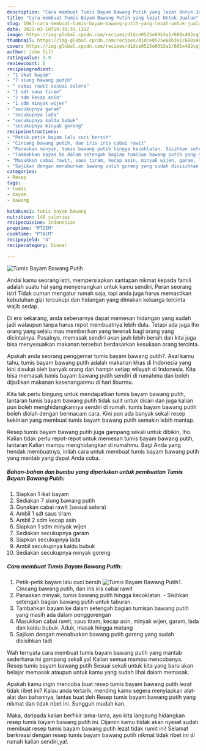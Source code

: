 ```yaml
---
description: "Cara membuat Tumis Bayam Bawang Putih yang lezat Untuk Jualan"
title: "Cara membuat Tumis Bayam Bawang Putih yang lezat Untuk Jualan"
slug: 1067-cara-membuat-tumis-bayam-bawang-putih-yang-lezat-untuk-jualan
date: 2021-03-10T19:36:33.138Z
image: https://img-global.cpcdn.com/recipes/d1dce0525e60b3a1/680x482cq70/tumis-bayam-bawang-putih-foto-resep-utama.jpg
thumbnail: https://img-global.cpcdn.com/recipes/d1dce0525e60b3a1/680x482cq70/tumis-bayam-bawang-putih-foto-resep-utama.jpg
cover: https://img-global.cpcdn.com/recipes/d1dce0525e60b3a1/680x482cq70/tumis-bayam-bawang-putih-foto-resep-utama.jpg
author: John Gill
ratingvalue: 3.9
reviewcount: 6
recipeingredient:
- "1 ikat bayam"
- "7 siung bawang putih"
- " cabai rawit sesuai selera"
- "1 sdt saus tiram"
- "2 sdm kecap asin"
- "1 sdm minyak wijen"
- "secukupnya garam"
- "secukupnya lada"
- "secukupnya kaldu bubuk"
- "secukupnya minyak goreng"
recipeinstructions:
- "Petik-petik bayam lalu cuci bersih"
- "Cincang bawang putih, dan iris iris cabai rawit"
- "Panaskan minyak, tumis bawang putih hingga kecoklatan. Sisihkan setengah bagian bawang putih untuk taburan."
- "Tambahkan bayam ke dalam setengah bagian tumisan bawang putih yang masih ada dalam penggorengan"
- "Masukkan cabai rawit, saus tiram, kecap asin, minyak wijen, garam, lada dan kaldu bubuk. Aduk, masak hingga matang"
- "Sajikan dengan menaburkan bawang putih goreng yang sudah disisihkan tadi"
categories:
- Resep
tags:
- tumis
- bayam
- bawang

katakunci: tumis bayam bawang 
nutrition: 146 calories
recipecuisine: Indonesian
preptime: "PT25M"
cooktime: "PT41M"
recipeyield: "4"
recipecategory: Dinner

---
```



![Tumis Bayam Bawang Putih](https://img-global.cpcdn.com/recipes/d1dce0525e60b3a1/680x482cq70/tumis-bayam-bawang-putih-foto-resep-utama.jpg)

Andai kamu seorang istri, mempersiapkan santapan nikmat kepada famili adalah suatu hal yang menyenangkan untuk kamu sendiri. Peran seorang istri Tidak cuman mengatur rumah saja, tapi anda juga harus memastikan kebutuhan gizi tercukupi dan hidangan yang dimakan keluarga tercinta wajib sedap.

Di era  sekarang, anda sebenarnya dapat memesan hidangan yang sudah jadi walaupun tanpa harus repot membuatnya lebih dulu. Tetapi ada juga lho orang yang selalu mau memberikan yang terenak bagi orang yang dicintainya. Pasalnya, memasak sendiri akan jauh lebih bersih dan kita juga bisa menyesuaikan makanan tersebut berdasarkan kesukaan orang tercinta. 



Apakah anda seorang penggemar tumis bayam bawang putih?. Asal kamu tahu, tumis bayam bawang putih adalah makanan khas di Indonesia yang kini disukai oleh banyak orang dari hampir setiap wilayah di Indonesia. Kita bisa memasak tumis bayam bawang putih sendiri di rumahmu dan boleh dijadikan makanan kesenanganmu di hari liburmu.

Kita tak perlu bingung untuk mendapatkan tumis bayam bawang putih, lantaran tumis bayam bawang putih tidak sulit untuk dicari dan juga kalian pun boleh menghidangkannya sendiri di rumah. tumis bayam bawang putih boleh diolah dengan bermacam cara. Kini pun ada banyak sekali resep kekinian yang membuat tumis bayam bawang putih semakin lebih mantap.

Resep tumis bayam bawang putih juga gampang sekali untuk dibikin, lho. Kalian tidak perlu repot-repot untuk memesan tumis bayam bawang putih, lantaran Kalian mampu menghidangkan di rumahmu. Bagi Anda yang hendak membuatnya, inilah cara untuk membuat tumis bayam bawang putih yang mantab yang dapat Anda coba.

<!--inarticleads1-->

##### Bahan-bahan dan bumbu yang diperlukan untuk pembuatan Tumis Bayam Bawang Putih:

1. Siapkan 1 ikat bayam
1. Sediakan 7 siung bawang putih
1. Gunakan  cabai rawit (sesuai selera)
1. Ambil 1 sdt saus tiram
1. Ambil 2 sdm kecap asin
1. Siapkan 1 sdm minyak wijen
1. Sediakan secukupnya garam
1. Siapkan secukupnya lada
1. Ambil secukupnya kaldu bubuk
1. Sediakan secukupnya minyak goreng




<!--inarticleads2-->

##### Cara membuat Tumis Bayam Bawang Putih:

1. Petik-petik bayam lalu cuci bersih
<img src="https://img-global.cpcdn.com/steps/c157478c39230571/160x128cq70/tumis-bayam-bawang-putih-langkah-memasak-1-foto.jpg" alt="Tumis Bayam Bawang Putih">1. Cincang bawang putih, dan iris iris cabai rawit
1. Panaskan minyak, tumis bawang putih hingga kecoklatan. - Sisihkan setengah bagian bawang putih untuk taburan.
1. Tambahkan bayam ke dalam setengah bagian tumisan bawang putih yang masih ada dalam penggorengan
1. Masukkan cabai rawit, saus tiram, kecap asin, minyak wijen, garam, lada dan kaldu bubuk. Aduk, masak hingga matang
1. Sajikan dengan menaburkan bawang putih goreng yang sudah disisihkan tadi




Wah ternyata cara membuat tumis bayam bawang putih yang mantab sederhana ini gampang sekali ya! Kalian semua mampu mencobanya. Resep tumis bayam bawang putih Sesuai sekali untuk kita yang baru akan belajar memasak ataupun untuk kamu yang sudah lihai dalam memasak.

Apakah kamu ingin mencoba buat resep tumis bayam bawang putih lezat tidak ribet ini? Kalau anda tertarik, mending kamu segera menyiapkan alat-alat dan bahannya, lantas buat deh Resep tumis bayam bawang putih yang nikmat dan tidak ribet ini. Sungguh mudah kan. 

Maka, daripada kalian berfikir lama-lama, ayo kita langsung hidangkan resep tumis bayam bawang putih ini. Dijamin kamu tiidak akan nyesel sudah membuat resep tumis bayam bawang putih lezat tidak rumit ini! Selamat berkreasi dengan resep tumis bayam bawang putih nikmat tidak ribet ini di rumah kalian sendiri,ya!.

